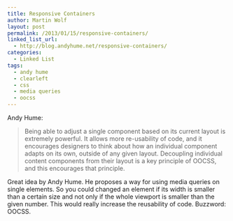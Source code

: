 ```yaml
---
title: Responsive Containers
author: Martin Wolf
layout: post
permalink: /2013/01/15/responsive-containers/
linked_list_url:
  - http://blog.andyhume.net/responsive-containers/
categories:
  - Linked List
tags:
  - andy hume
  - clearleft
  - css
  - media queries
  - oocss
---
```

<p class="linked-list-quote-author">
  Andy Hume:
</p>

> Being able to adjust a single component based on its current layout is extremely powerful. It allows more re-usability of code, and it encourages designers to think about how an individual component adapts on its own, outside of any given layout. Decoupling individual content components from their layout is a key principle of OOCSS, and this encourages that principle.

Great idea by Andy Hume. He proposes a way for using media queries on single elements. So you could changed an element if its width is smaller than a certain size and not only if the whole viewport is smaller than the given number. This would really increase the reusability of code. Buzzword: OOCSS.
